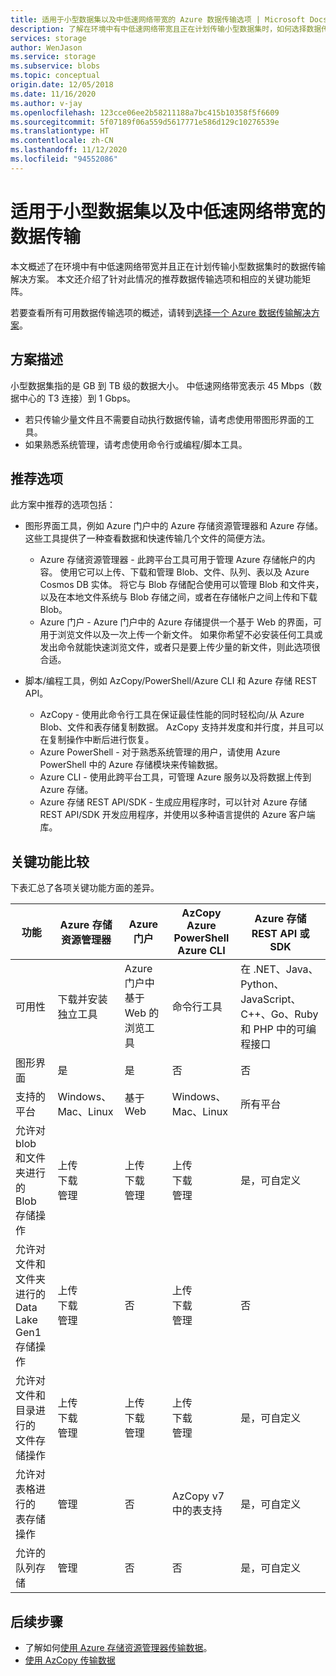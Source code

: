 ```yaml
---
title: 适用于小型数据集以及中低速网络带宽的 Azure 数据传输选项 | Microsoft Docs
description: 了解在环境中有中低速网络带宽且正在计划传输小型数据集时，如何选择数据传输的 Azure 解决方案。
services: storage
author: WenJason
ms.service: storage
ms.subservice: blobs
ms.topic: conceptual
origin.date: 12/05/2018
ms.date: 11/16/2020
ms.author: v-jay
ms.openlocfilehash: 123cce06ee2b58211188a7bc415b10358f5f6609
ms.sourcegitcommit: 5f07189f06a559d5617771e586d129c10276539e
ms.translationtype: HT
ms.contentlocale: zh-CN
ms.lasthandoff: 11/12/2020
ms.locfileid: "94552086"
---
```

# <a name="data-transfer-for-small-datasets-with-low-to-moderate-network-bandwidth"></a>适用于小型数据集以及中低速网络带宽的数据传输
 
本文概述了在环境中有中低速网络带宽并且正在计划传输小型数据集时的数据传输解决方案。 本文还介绍了针对此情况的推荐数据传输选项和相应的关键功能矩阵。

若要查看所有可用数据传输选项的概述，请转到[选择一个 Azure 数据传输解决方案](storage-choose-data-transfer-solution.md)。

## <a name="scenario-description"></a>方案描述

小型数据集指的是 GB 到 TB 级的数据大小。 中低速网络带宽表示 45 Mbps（数据中心的 T3 连接）到 1 Gbps。

- 若只传输少量文件且不需要自动执行数据传输，请考虑使用带图形界面的工具。
- 如果熟悉系统管理，请考虑使用命令行或编程/脚本工具。

## <a name="recommended-options"></a>推荐选项

此方案中推荐的选项包括：

- 图形界面工具，例如 Azure 门户中的 Azure 存储资源管理器和 Azure 存储。 这些工具提供了一种查看数据和快速传输几个文件的简便方法。

    - Azure 存储资源管理器 - 此跨平台工具可用于管理 Azure 存储帐户的内容。 使用它可以上传、下载和管理 Blob、文件、队列、表以及 Azure Cosmos DB 实体。 将它与 Blob 存储配合使用可以管理 Blob 和文件夹，以及在本地文件系统与 Blob 存储之间，或者在存储帐户之间上传和下载 Blob。
    - Azure 门户 - Azure 门户中的 Azure 存储提供一个基于 Web 的界面，可用于浏览文件以及一次上传一个新文件。 如果你希望不必安装任何工具或发出命令就能快速浏览文件，或者只是要上传少量的新文件，则此选项很合适。

- 脚本/编程工具，例如 AzCopy/PowerShell/Azure CLI 和 Azure 存储 REST API。

    - AzCopy - 使用此命令行工具在保证最佳性能的同时轻松向/从 Azure Blob、文件和表存储复制数据。 AzCopy 支持并发度和并行度，并且可以在复制操作中断后进行恢复。
    - Azure PowerShell - 对于熟悉系统管理的用户，请使用 Azure PowerShell 中的 Azure 存储模块来传输数据。
    - Azure CLI - 使用此跨平台工具，可管理 Azure 服务以及将数据上传到 Azure 存储。
    - Azure 存储 REST API/SDK - 生成应用程序时，可以针对 Azure 存储 REST API/SDK 开发应用程序，并使用以多种语言提供的 Azure 客户端库。


## <a name="comparison-of-key-capabilities"></a>关键功能比较

下表汇总了各项关键功能方面的差异。

| 功能 | Azure 存储资源管理器 | Azure 门户 | AzCopy<br>Azure PowerShell<br>Azure CLI | Azure 存储 REST API 或 SDK |
|---------|------------------------|--------------|-----------------------------------------|---------------------------------|
| 可用性 | 下载并安装 <br>独立工具 | Azure 门户中基于 Web 的浏览工具 | 命令行工具 |在 .NET、Java、Python、JavaScript、C++、Go、Ruby 和 PHP 中的可编程接口 |
| 图形界面 | 是 | 是 | 否 | 否 |
| 支持的平台 | Windows、Mac、Linux | 基于 Web |Windows、Mac、Linux |所有平台 |
| 允许对 blob 和文件夹进行的<br>Blob 存储操作 | 上传<br>下载<br>管理 | 上传<br>下载<br>管理 |上传<br>下载<br>管理 | 是，可自定义 |
| 允许对文件和文件夹进行的<br>Data Lake Gen1 存储操作 | 上传<br>下载<br>管理 | 否 |上传<br>下载<br>管理                   | 否 |
| 允许对文件和目录进行的<br>文件存储操作 | 上传<br>下载<br>管理 | 上传<br>下载<br>管理   |上传<br>下载<br>管理 | 是，可自定义 |
| 允许对表格进行的<br>表存储操作 |管理 | 否 |AzCopy v7 中的表支持 |是，可自定义|
| 允许的队列存储 | 管理 | 否  |否 | 是，可自定义|


## <a name="next-steps"></a>后续步骤

- 了解如何[使用 Azure 存储资源管理器传输数据](../../machine-learning/team-data-science-process/move-data-to-azure-blob-using-azure-storage-explorer.md)。
- [使用 AzCopy 传输数据](./storage-use-azcopy-v10.md)
